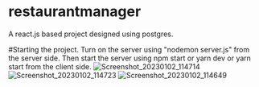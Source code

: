 # restaurantmanager
A react.js based project designed using postgres.

#Starting the project.
Turn on the server using "nodemon server.js" from the server side.
Then start the server using npm start or yarn dev or yarn start from the client side.
![Screenshot_20230102_114714](https://user-images.githubusercontent.com/100475261/210199866-118766a7-dd13-4492-af7d-9e383a9b504c.png)
![Screenshot_20230102_114723](https://user-images.githubusercontent.com/100475261/210199868-be0945fd-46bc-49e2-b87f-e5d74341ac63.png)
![Screenshot_20230102_114649](https://user-images.githubusercontent.com/100475261/210199872-6527a929-377f-46cd-a467-c16520ba3e1d.png)
